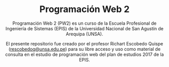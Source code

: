 <div align="center">

# Programación Web 2

Programación Web 2 (PW2) es un curso de la Escuela Profesional de Ingeniería de Sistemas (EPIS) de la Universidad Nacional de San Agustín de Arequipa (UNSA).

El presente repositorio fue creado por el profesor Richart Escobedo Quispe (rescobedoq@unsa.edu.pe) para su libre acceso y uso como material de consulta en el estudio de programación web del plan de estudios 2017 de la EPIS.

</div>